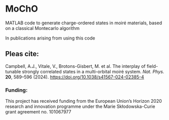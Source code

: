 # MoChO
MATLAB code to generate charge-ordered states in moiré materials, based on a classical Montecarlo algorithm

In publications arising from using this code

## Pleas cite:
Campbell, A.J., Vitale, V., Brotons-Gisbert, M. et al. The interplay of field-tunable strongly correlated states in a multi-orbital moiré system. *Nat. Phys.* **20**, 589–596 (2024). https://doi.org/10.1038/s41567-024-02385-4

### Funding:
This project has received funding from the European Union’s Horizon 2020 research and innovation programme under the Marie Skłodowska-Curie grant agreement no. 101067977
